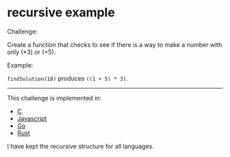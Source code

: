 # recursive example

Challenge: 

Create a function that checks to see if there is a way to make a number with only (*3) or (+5).

Example:

`findSolution(18)` produces `((1 + 5) * 3)`.

-----

This challenge is implemented in:

 - [C](./c/main.c)
 - [Javascript](./js/main.js)
 - [Go](./go/main.go)
 - [Rust](./rs/main.rs)

I have kept the recursive structure for all languages.

